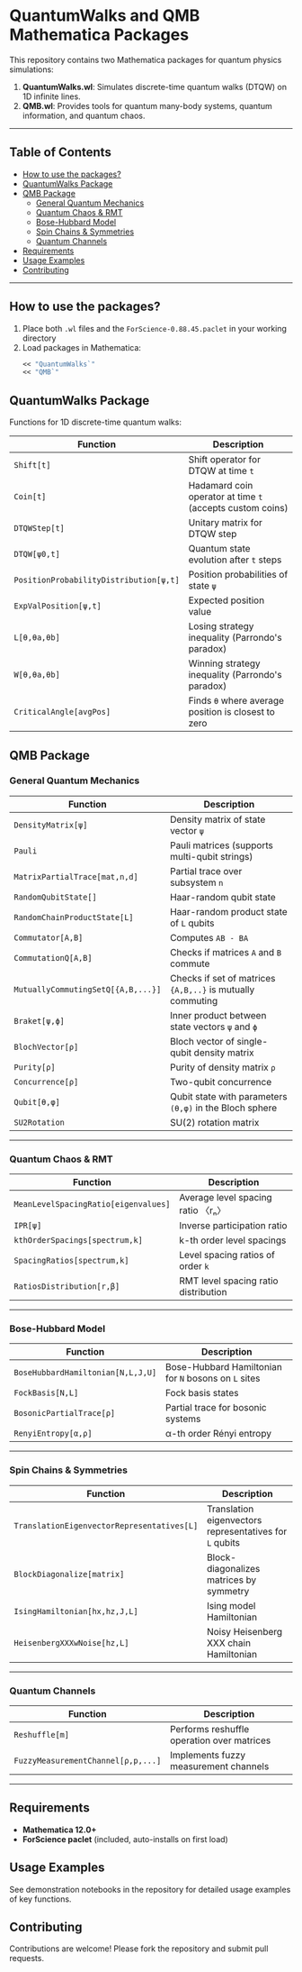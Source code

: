 # QuantumWalks and QMB Mathematica Packages

This repository contains two Mathematica packages for quantum physics simulations:

1. **QuantumWalks.wl**: Simulates discrete-time quantum walks (DTQW) on 1D infinite lines.
2. **QMB.wl**: Provides tools for quantum many-body systems, quantum information, and quantum chaos.

---

## Table of Contents

- [How to use the packages?](#how-to-use-the-packages?)
- [QuantumWalks Package](#quantumwalks-package)
- [QMB Package](#qmb-package)
  - [General Quantum Mechanics](#general-quantum-mechanics)
  - [Quantum Chaos & RMT](#quantum-chaos--rmt)
  - [Bose-Hubbard Model](#bose-hubbard-model)
  - [Spin Chains & Symmetries](#spin-chains--symmetries)
  - [Quantum Channels](#quantum-channels)
- [Requirements](#requirements)
- [Usage Examples](#usage-examples)
- [Contributing](#contributing)

---

## How to use the packages?

1. Place both `.wl` files and the `ForScience-0.88.45.paclet` in your working directory
2. Load packages in Mathematica:
   ```mathematica
   << "QuantumWalks`"
   << "QMB`"
   ```

## QuantumWalks Package

Functions for 1D discrete-time quantum walks:

| Function                               | Description                                               |
| -------------------------------------- | --------------------------------------------------------- |
| `Shift[t]`                             | Shift operator for DTQW at time `t`                       |
| `Coin[t]`                              | Hadamard coin operator at time `t` (accepts custom coins) |
| `DTQWStep[t]`                          | Unitary matrix for DTQW step                              |
| `DTQW[ψ0,t]`                           | Quantum state evolution after `t` steps                   |
| `PositionProbabilityDistribution[ψ,t]` | Position probabilities of state `ψ`                       |
| `ExpValPosition[ψ,t]`                  | Expected position value                                   |
| `L[θ,θa,θb]`                           | Losing strategy inequality (Parrondo's paradox)           |
| `W[θ,θa,θb]`                           | Winning strategy inequality (Parrondo's paradox)          |
| `CriticalAngle[avgPos]`                | Finds `θ` where average position is closest to zero       |

## QMB Package

### General Quantum Mechanics

| Function                           | Description                                                |
| ---------------------------------- | ---------------------------------------------------------- |
| `DensityMatrix[ψ]`                 | Density matrix of state vector `ψ`                         |
| `Pauli`                            | Pauli matrices (supports multi-qubit strings)              |
| `MatrixPartialTrace[mat,n,d]`      | Partial trace over subsystem `n`                           |
| `RandomQubitState[]`               | Haar-random qubit state                                    |
| `RandomChainProductState[L]`       | Haar-random product state of `L` qubits                    |
| `Commutator[A,B]`                  | Computes `AB - BA`                                         |
| `CommutationQ[A,B]`                | Checks if matrices `A` and `B` commute                     |
| `MutuallyCommutingSetQ[{A,B,...}]` | Checks if set of matrices `{A,B,..}` is mutually commuting |
| `Braket[ψ,ϕ]`                      | Inner product between state vectors `ψ` and `ϕ`            |
| `BlochVector[ρ]`                   | Bloch vector of single-qubit density matrix                |
| `Purity[ρ]`                        | Purity of density matrix `ρ`                               |
| `Concurrence[ρ]`                   | Two-qubit concurrence                                      |
| `Qubit[θ,φ]`                       | Qubit state with parameters `(θ,φ)` in the Bloch sphere    |
| `SU2Rotation`                      | SU(2) rotation matrix                                      |

---

### Quantum Chaos & RMT

| Function                             | Description                          |
| ------------------------------------ | ------------------------------------ |
| `MeanLevelSpacingRatio[eigenvalues]` | Average level spacing ratio 〈rₙ〉   |
| `IPR[ψ]`                             | Inverse participation ratio          |
| `kthOrderSpacings[spectrum,k]`       | k-th order level spacings            |
| `SpacingRatios[spectrum,k]`          | Level spacing ratios of order `k`    |
| `RatiosDistribution[r,β]`            | RMT level spacing ratio distribution |

---

### Bose-Hubbard Model

| Function                          | Description                                          |
| --------------------------------- | ---------------------------------------------------- |
| `BoseHubbardHamiltonian[N,L,J,U]` | Bose-Hubbard Hamiltonian for `N` bosons on `L` sites |
| `FockBasis[N,L]`                  | Fock basis states                                    |
| `BosonicPartialTrace[ρ]`          | Partial trace for bosonic systems                    |
| `RenyiEntropy[α,ρ]`               | α-th order Rényi entropy                             |

---

### Spin Chains & Symmetries

| Function                                   | Description                                             |
| ------------------------------------------ | ------------------------------------------------------- |
| `TranslationEigenvectorRepresentatives[L]` | Translation eigenvectors representatives for `L` qubits |
| `BlockDiagonalize[matrix]`                 | Block-diagonalizes matrices by symmetry                 |
| `IsingHamiltonian[hx,hz,J,L]`              | Ising model Hamiltonian                                 |
| `HeisenbergXXXwNoise[hz,L]`                | Noisy Heisenberg XXX chain Hamiltonian                  |

---

### Quantum Channels

| Function                           | Description                                |
| ---------------------------------- | ------------------------------------------ |
| `Reshuffle[m]`                     | Performs reshuffle operation over matrices |
| `FuzzyMeasurementChannel[ρ,p,...]` | Implements fuzzy measurement channels      |

---

## Requirements

- **Mathematica 12.0+**
- **ForScience paclet** (included, auto-installs on first load)

## Usage Examples

See demonstration notebooks in the repository for detailed usage examples of key functions.

## Contributing

Contributions are welcome! Please fork the repository and submit pull requests.
